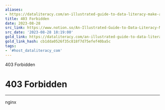 ```yaml
---
aliases:
- https://dataliteracy.com/an-illustrated-guide-to-data-literacy-make-a-goal-tree/
title: 403 Forbidden
date: 2023-08-28
src_link: https://www.notion.so/An-Illustrated-Guide-to-Data-Literacy-Make-a-Goal-Tree-Data-Literacy-39831ed609404058b8e80989cac4aa6e
src_date: '2023-08-28 18:19:00'
gold_link: https://dataliteracy.com/an-illustrated-guide-to-data-literacy-make-a-goal-tree/
gold_link_hash: cb1dda0526f35c818f7d75efef40ba5c
tags:
- '#host_dataliteracy_com'
---
```



403 Forbidden

403 Forbidden
=============




---

nginx